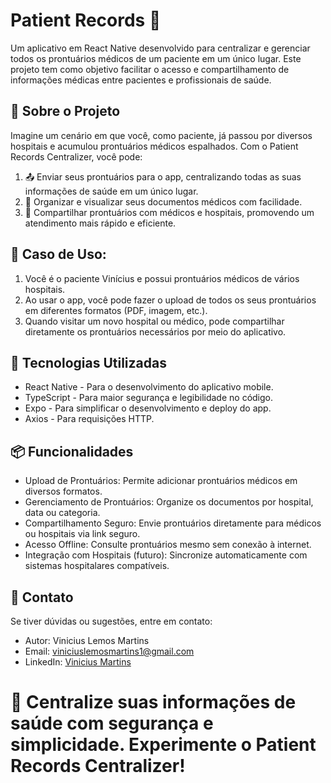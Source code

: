 # Patient Records 👋

Um aplicativo em React Native desenvolvido para centralizar e gerenciar todos os prontuários médicos de um paciente em um único lugar. Este projeto tem como objetivo facilitar o acesso e compartilhamento de informações médicas entre pacientes e profissionais de saúde.

## 📜 Sobre o Projeto

Imagine um cenário em que você, como paciente, já passou por diversos hospitais e acumulou prontuários médicos espalhados. Com o Patient Records Centralizer, você pode:

1. 📤 Enviar seus prontuários para o app, centralizando todas as suas informações de saúde em um único lugar.
2. 📂 Organizar e visualizar seus documentos médicos com facilidade.
3. 🤝 Compartilhar prontuários com médicos e hospitais, promovendo um atendimento mais rápido e eficiente.

## 🏥 Caso de Uso:

1. Você é o paciente Vinícius e possui prontuários médicos de vários hospitais.
2. Ao usar o app, você pode fazer o upload de todos os seus prontuários em diferentes formatos (PDF, imagem, etc.).
3. Quando visitar um novo hospital ou médico, pode compartilhar diretamente os prontuários necessários por meio do aplicativo.

## 🚀 Tecnologias Utilizadas

* React Native - Para o desenvolvimento do aplicativo mobile.
* TypeScript - Para maior segurança e legibilidade no código.
* Expo - Para simplificar o desenvolvimento e deploy do app.
* Axios - Para requisições HTTP.

## 📦 Funcionalidades

* Upload de Prontuários: Permite adicionar prontuários médicos em diversos formatos.
* Gerenciamento de Prontuários: Organize os documentos por hospital, data ou categoria.
* Compartilhamento Seguro: Envie prontuários diretamente para médicos ou hospitais via link seguro.
* Acesso Offline: Consulte prontuários mesmo sem conexão à internet.
* Integração com Hospitais (futuro): Sincronize automaticamente com sistemas hospitalares compatíveis.

## 📧 Contato

Se tiver dúvidas ou sugestões, entre em contato:
* Autor: Vinicius Lemos Martins
* Email: viniciuslemosmartins1@gmail.com
* LinkedIn: [Vinicius Martins](https://www.linkedin.com/in/vinicius-martins-0401381a0/)

# 🌟 Centralize suas informações de saúde com segurança e simplicidade. Experimente o Patient Records Centralizer!
